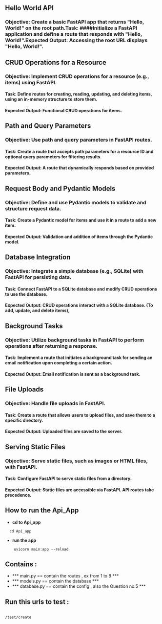 ## Hello World API

### Objective: Create a basic FastAPI app that returns "Hello, World!" on the root path.Task: ####Initialize a FastAPI application and define a route that responds with "Hello, World!".Expected Output: Accessing the root URL displays "Hello, World!".

## CRUD Operations for a Resource

### Objective: Implement CRUD operations for a resource (e.g., items) using FastAPI.
#### Task: Define routes for creating, reading, updating, and deleting items, using an in-memory structure to store them.
#### Expected Output: Functional CRUD operations for items.

## Path and Query Parameters

### Objective: Use path and query parameters in FastAPI routes.
#### Task: Create a route that accepts path parameters for a resource ID and optional query parameters for filtering results.
#### Expected Output: A route that dynamically responds based on provided parameters.


## Request Body and Pydantic Models 

### Objective: Define and use Pydantic models to validate and structure request data.
#### Task: Create a Pydantic model for items and use it in a route to add a new item.
#### Expected Output: Validation and addition of items through the Pydantic model. 

## Database Integration

### Objective: Integrate a simple database (e.g., SQLite) with FastAPI for persisting data.
#### Task: Connect FastAPI to a SQLite database and modify CRUD operations to use the database.
#### Expected Output: CRUD operations interact with a SQLite database. (To add, update, and delete items),

## Background Tasks

### Objective: Utilize background tasks in FastAPI to perform operations after returning a response.
#### Task: Implement a route that initiates a background task for sending an email notification upon completing a certain action.
#### Expected Output: Email notification is sent as a background task.


## File Uploads

### Objective: Handle file uploads in FastAPI.
#### Task: Create a route that allows users to upload files, and save them to a specific directory.
#### Expected Output: Uploaded files are saved to the server.

## Serving Static Files

### Objective: Serve static files, such as images or HTML files, with FastAPI.
#### Task: Configure FastAPI to serve static files from a directory.
#### Expected Output: Static files are accessible via FastAPI. API routes take precedence.
 



## How to run the Api_App


- **cd to Api_app**

```
  cd Api_app
```
- **run the app**
```
    uvicorn main:app --reload

```

## Contains :

- *** main.py     == contain the routes , ex from 1 to 8 ***
- *** models.py   == contain the database ***
- *** database.py == contain the config , also the Question no.5 ***



## Run this urls  to test :

```

/test/create

```

```

```